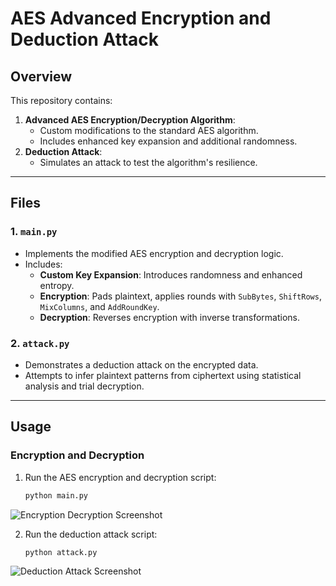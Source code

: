 # AES Advanced Encryption and Deduction Attack

## Overview
This repository contains:
1. **Advanced AES Encryption/Decryption Algorithm**:
   - Custom modifications to the standard AES algorithm.
   - Includes enhanced key expansion and additional randomness.
2. **Deduction Attack**:
   - Simulates an attack to test the algorithm's resilience.

---

## Files

### 1. `main.py`
- Implements the modified AES encryption and decryption logic.
- Includes:
  - **Custom Key Expansion**: Introduces randomness and enhanced entropy.
  - **Encryption**: Pads plaintext, applies rounds with `SubBytes`, `ShiftRows`, `MixColumns`, and `AddRoundKey`.
  - **Decryption**: Reverses encryption with inverse transformations.

### 2. `attack.py`
- Demonstrates a deduction attack on the encrypted data.
- Attempts to infer plaintext patterns from ciphertext using statistical analysis and trial decryption.

---

## Usage

### Encryption and Decryption
1. Run the AES encryption and decryption script:
   ```bash
   python main.py
   
![Encryption Decryption Screenshot](./encrypt_decrypt_screenshot.png "Encryption Decryption in Action")

2. Run the deduction attack script:
   ```bash
   python attack.py

![Deduction Attack Screenshot](./deduction_attack_screenshot.png "Deduction Attack in Action")

